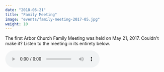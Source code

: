 ```yaml
---
date: "2018-05-21"
title: "Family Meeting"
image: "events/family-meeting-2017-05.jpg"
weight: 10
---
```


The first Arbor Church Family Meeting was held on May 21, 2017. Couldn't make it? Listen to the meeting in its entirety below.

<audio src="/podcast/family-meeting-2017-05.m4a" controls="controls">

